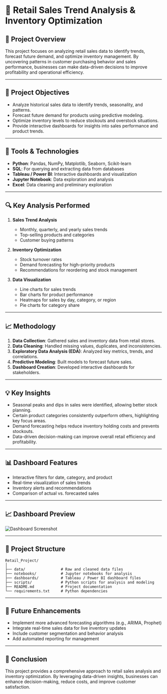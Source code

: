 # 🛒 Retail Sales Trend Analysis & Inventory Optimization

## 📌 Project Overview

This project focuses on analyzing retail sales data to identify trends, forecast future demand, and optimize inventory management. By uncovering patterns in customer purchasing behavior and sales performance, businesses can make data-driven decisions to improve profitability and operational efficiency.

---

## 🎯 Project Objectives

* Analyze historical sales data to identify trends, seasonality, and patterns.
* Forecast future demand for products using predictive modeling.
* Optimize inventory levels to reduce stockouts and overstock situations.
* Provide interactive dashboards for insights into sales performance and product trends.

---

## 🧰 Tools & Technologies

* **Python**: Pandas, NumPy, Matplotlib, Seaborn, Scikit-learn
* **SQL**: For querying and extracting data from databases
* **Tableau / Power BI**: Interactive dashboards and visualization
* **Jupyter Notebook**: Data exploration and analysis
* **Excel**: Data cleaning and preliminary exploration

---

## 🔍 Key Analysis Performed

1. **Sales Trend Analysis**

   * Monthly, quarterly, and yearly sales trends
   * Top-selling products and categories
   * Customer buying patterns

2. **Inventory Optimization**

   * Stock turnover rates
   * Demand forecasting for high-priority products
   * Recommendations for reordering and stock management

3. **Data Visualization**

   * Line charts for sales trends
   * Bar charts for product performance
   * Heatmaps for sales by day, category, or region
   * Pie charts for category share

---

## 📈 Methodology

1. **Data Collection**: Gathered sales and inventory data from retail stores.
2. **Data Cleaning**: Handled missing values, duplicates, and inconsistencies.
3. **Exploratory Data Analysis (EDA)**: Analyzed key metrics, trends, and correlations.
4. **Predictive Modeling**: Built models to forecast future sales.
5. **Dashboard Creation**: Developed interactive dashboards for stakeholders.

---

## 💡 Key Insights

* Seasonal peaks and dips in sales were identified, allowing better stock planning.
* Certain product categories consistently outperform others, highlighting key focus areas.
* Demand forecasting helps reduce inventory holding costs and prevents stockouts.
* Data-driven decision-making can improve overall retail efficiency and profitability.

---

## 📊 Dashboard Features

* Interactive filters for date, category, and product
* Real-time visualization of sales trends
* Inventory alerts and recommendations
* Comparison of actual vs. forecasted sales

---
## 📈 Dashboard Preview

![Dashboard Screenshot](dashboards/screenshots/dashboard.png)

---

## 📂 Project Structure

```
Retail_Project/
│
├── data/                # Raw and cleaned data files
├── notebooks/           # Jupyter notebooks for analysis
├── dashboards/          # Tableau / Power BI dashboard files
├── scripts/             # Python scripts for analysis and modeling
├── README.md            # Project documentation
└── requirements.txt     # Python dependencies
```

---

## 🔗 Future Enhancements

* Implement more advanced forecasting algorithms (e.g., ARIMA, Prophet)
* Integrate real-time sales data for live inventory updates
* Include customer segmentation and behavior analysis
* Add automated reporting for management

---

## 📌 Conclusion

This project provides a comprehensive approach to retail sales analysis and inventory optimization. By leveraging data-driven insights, businesses can enhance decision-making, reduce costs, and improve customer satisfaction.
